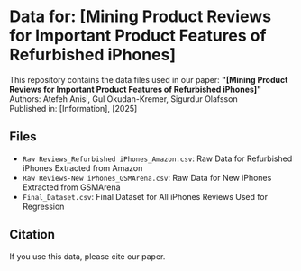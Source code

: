 # Data for: [Mining Product Reviews for Important Product Features of Refurbished iPhones]

This repository contains the data files used in our paper:
**"[Mining Product Reviews for Important Product Features of Refurbished iPhones]"**  
Authors: Atefeh Anisi, Gul Okudan-Kremer, Sigurdur Olafsson  
Published in: [Information], [2025]

## Files
- `Raw Reviews_Refurbished iPhones_Amazon.csv`: Raw Data for Refurbished iPhones Extracted from Amazon
- `Raw Reviews-New iPhones_GSMArena.csv`: Raw Data for New iPhones Extracted from GSMArena
- `Final_Dataset.csv`: Final Dataset for All iPhones Reviews Used for Regression

## Citation
If you use this data, please cite our paper.
